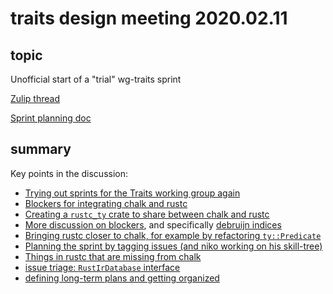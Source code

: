 # traits design meeting 2020.02.11

## topic

Unofficial start of a "trial" wg-traits sprint

[Zulip thread](https://rust-lang.zulipchat.com/#narrow/stream/144729-wg-traits/topic/design.20meetting.202020.2E02.2E11/near/187949855)

[Sprint planning doc](https://paper.dropbox.com/doc/wg-traits-2020-sprint-planning--AvNwMlSOogLX0k73AfezNY4zAg-SSt74TfcovdnKKhZNyzeW)

## summary

Key points in the discussion:
* [Trying out sprints for the Traits working group again](https://rust-lang.zulipchat.com/#narrow/stream/144729-wg-traits/topic/design.20meetting.202020.2E02.2E11/near/187954919)
* [Blockers for integrating chalk and rustc](https://rust-lang.zulipchat.com/#narrow/stream/144729-wg-traits/topic/design.20meetting.202020.2E02.2E11/near/187955733)
* [Creating a `rustc_ty` crate to share between chalk and rustc](https://rust-lang.zulipchat.com/#narrow/stream/144729-wg-traits/topic/design.20meetting.202020.2E02.2E11/near/187956058)
* [More discussion on blockers](https://rust-lang.zulipchat.com/#narrow/stream/144729-wg-traits/topic/design.20meetting.202020.2E02.2E11/near/187956348), and specifically [debruijn indices](https://rust-lang.zulipchat.com/#narrow/stream/144729-wg-traits/topic/design.20meetting.202020.2E02.2E11/near/187956700)
* [Bringing rustc closer to chalk, for example by refactoring `ty::Predicate`](https://rust-lang.zulipchat.com/#narrow/stream/144729-wg-traits/topic/design.20meetting.202020.2E02.2E11/near/187957236)
* [Planning the sprint by tagging issues (and niko working on his skill-tree)](https://rust-lang.zulipchat.com/#narrow/stream/144729-wg-traits/topic/design.20meetting.202020.2E02.2E11/near/187957931)
* [Things in rustc that are missing from chalk](https://rust-lang.zulipchat.com/#narrow/stream/144729-wg-traits/topic/design.20meetting.202020.2E02.2E11/near/187958602)
* [issue triage: `RustIrDatabase` interface](https://rust-lang.zulipchat.com/#narrow/stream/144729-wg-traits/topic/design.20meetting.202020.2E02.2E11/near/187959368)
* [defining long-term plans and getting organized](https://rust-lang.zulipchat.com/#narrow/stream/144729-wg-traits/topic/design.20meetting.202020.2E02.2E11/near/187959947)
